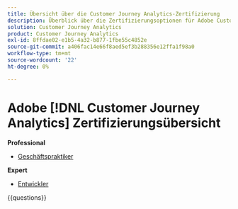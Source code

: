 ```yaml
---
title: Übersicht über die Customer Journey Analytics-Zertifizierung
description: Überblick über die Zertifizierungsoptionen für Adobe Customer Journey Analytics
solution: Customer Journey Analytics
product: Customer Journey Analytics
exl-id: 8ffdae02-e1b5-4a32-b877-1fbe55c4852e
source-git-commit: a406fac14e66f8aed5ef3b288356e12ffa1f98a0
workflow-type: tm+mt
source-wordcount: '22'
ht-degree: 0%

---
```


# Adobe [!DNL Customer Journey Analytics] Zertifizierungsübersicht

**Professional**

* [Geschäftspraktiker](/help/certifications/acja/acja-p-business.md)

**Expert**

* [Entwickler](/help/certifications/acja/acja-e-developer.md) <!--AD0-E604-->

{{questions}}

